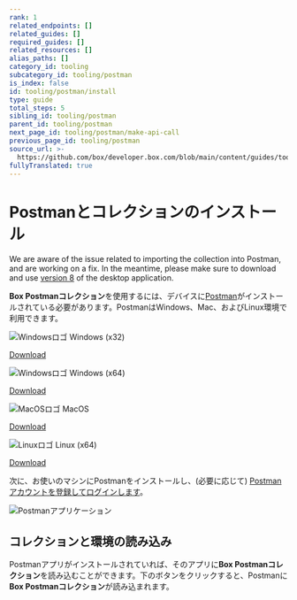 ```yaml
---
rank: 1
related_endpoints: []
related_guides: []
required_guides: []
related_resources: []
alias_paths: []
category_id: tooling
subcategory_id: tooling/postman
is_index: false
id: tooling/postman/install
type: guide
total_steps: 5
sibling_id: tooling/postman
parent_id: tooling/postman
next_page_id: tooling/postman/make-api-call
previous_page_id: tooling/postman
source_url: >-
  https://github.com/box/developer.box.com/blob/main/content/guides/tooling/postman/install.md
fullyTranslated: true
---
```

# Postmanとコレクションのインストール

<Message type="danger">

We are aware of the issue related to importing the collection into Postman, and are working on a fix. In the meantime, please make sure to download and use [version 8][v8] of the desktop application.

</Message>

**Box Postmanコレクション**を使用するには、デバイスに[Postman][postman]がインストールされている必要があります。PostmanはWindows、Mac、およびLinux環境で利用できます。

<Grid columns="4">

<Download>

![Windowsロゴ](./quick-start/windows.png) Windows (x32)

[Download][v8]

</Download>

<Download>

![Windowsロゴ](./quick-start/windows.png) Windows (x64)

[Download][v8]

</Download>

<Download>

![MacOSロゴ](./quick-start/macos.png) MacOS

[Download][v8]

</Download>

<Download>

![Linuxロゴ](./quick-start/linux.png) Linux (x64)

[Download][v8]

</Download>

</Grid>

次に、お使いのマシンにPostmanをインストールし、(必要に応じて) [Postmanアカウントを登録してログインします][register]。

<ImageFrame border center>

![Postmanアプリケーション](./quick-start/postman-example.png)

</ImageFrame>

## コレクションと環境の読み込み

Postmanアプリがインストールされていれば、そのアプリに**Box Postmanコレクション**を読み込むことができます。下のボタンをクリックすると、Postmanに**Box Postmanコレクション**が読み込まれます。

<Postman anonymous>

</Postman>

[register]: https://identity.getpostman.com/signup

[postman]: https://getpostman.com

[v8]: https://learning.postman.com/docs/administration/upgrading/#downloading-postman-v8
